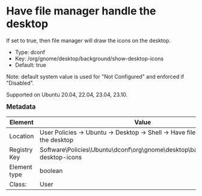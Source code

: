 # Have file manager handle the desktop

If set to true, then file manager will draw the icons on the desktop.

- Type: dconf
- Key: /org/gnome/desktop/background/show-desktop-icons
- Default: true

Note: default system value is used for "Not Configured" and enforced if "Disabled".

Supported on Ubuntu 20.04, 22.04, 23.04, 23.10.



<span style="font-size: larger;">**Metadata**</span>

| Element      | Value            |
| ---          | ---              |
| Location     | User Policies -> Ubuntu -> Desktop -> Shell -> Have file manager handle the desktop    |
| Registry Key | Software\Policies\Ubuntu\dconf\org\gnome\desktop\background\show-desktop-icons         |
| Element type | boolean |
| Class:       | User       |
